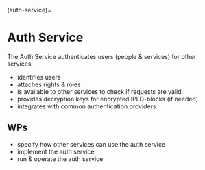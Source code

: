 (auth-service)=
# Auth Service

The Auth Service authenticates users (people & services) for other services.

* identifies users
* attaches rights & roles
* is available to other services to check if requests are valid
* provides decryption keys for encrypted IPLD-blocks (if needed)
* integrates with common authentication providers

## WPs

* specify how other services can use the auth service
* implement the auth service
* run & operate the auth service
